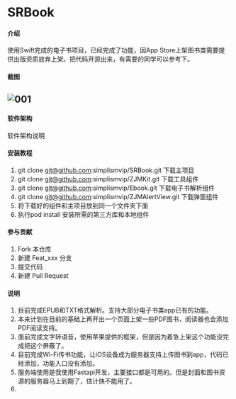 # SRBook

#### 介绍
使用Swift完成的电子书项目，已经完成了功能，因App Store上架图书类需要提供出版资质放弃上架。把代码开源出来，有需要的同学可以参考下。

#### 截图

## ![001](./srbookimage.png)

#### 软件架构
软件架构说明

#### 安装教程

1.  git clone git@github.com:simplismvip/SRBook.git 下载主项目
2.  git clone git@github.com:simplismvip/ZJMKit.git 下载工具组件
3.  git clone git@github.com:simplismvip/Ebook.git 下载电子书解析组件
4.  git clone git@github.com:simplismvip/ZJMAlertView.git 下载弹窗组件
5.  将下载好的组件和主项目放到同一个文件夹下面
6.  执行pod install 安装所需的第三方库和本地组件

#### 参与贡献

1.  Fork 本仓库
2.  新建 Feat_xxx 分支
3.  提交代码
4.  新建 Pull Request


#### 说明

1.  目前完成EPUB和TXT格式解析。支持大部分电子书类app已有的功能。
2.  本来计划在目前的基础上再开出一个页面上架一些PDF图书，阅读器也会添加PDF阅读支持。
3.  面前完成文字转语音，使用苹果提供的框架，但是因为着急上架这个功能没完成把这个屏蔽了。
4.  目前完成Wi-Fi传书功能，让iOS设备成为服务器支持上传图书到app，代码已经添加，功能入口没有添加。
5.  服务端使用是我使用Fastapi开发，主要接口都是可用的。但是封面和图书资源的服务器马上到期了，估计快不能用了。
6.  
